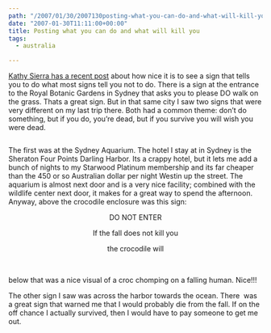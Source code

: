 ```yaml
---
path: "/2007/01/30/2007130posting-what-you-can-do-and-what-will-kill-you-html/" 
date: "2007-01-30T11:11:00+00:00" 
title: Posting what you can do and what will kill you
tags:
  - australia

---
```

<a href="http://headrush.typepad.com/creating_passionate_users/2007/01/let_them_do_the.html" class="broken_link">Kathy Sierra has a recent post</a>&nbsp;about how nice it is to see a sign that tells you to do what most signs tell you not to do. There is a sign at the entrance to the Royal Botanic Gardens in Sydney that asks you to please DO walk on the grass. Thats a great sign. But in that same city I saw two signs that were very different on my last trip there. Both had a common theme: don&#8217;t do something, but if you do, you&#8217;re dead, but if you survive you will wish you were dead.

<span class="full-image-block ssNonEditable"><span><a href="/photos/Postingwhatyoucandoandwhatwillkillyou_10041/IXUS50IMG_12667.jpg" class="broken_link"><img src="/static/500c9c42c4aa27cb90863e5e/50e9971de4b01058545b4678/50e9971fe4b01058545b48d1/1257631217507/IXUS50IMG_1266_thumb5.jpg/1000w" alt="" /></a></span></span>


The first was at the Sydney Aquarium. The hotel I stay at in Sydney is the Sheraton Four Points Darling Harbor. Its a crappy hotel, but it lets me add a bunch of nights to my Starwood Platinum membership and its far cheaper than the 450 or so Australian dollar per night Westin up the street. The aquarium is almost next door and is a very nice facility; combined with the wildlife center next door, it makes for a great way to spend the afternoon. Anyway, above the crocodile enclosure was this sign:


  <p align="center">
    DO NOT ENTER
  </p>
  
  <p align="center">
    If the fall does not kill you
  </p>
  
  <p align="center">
    the crocodile will
  </p>
  
  <p align="center">
    &nbsp;

below that was a nice visual of a croc chomping on a falling human. Nice!!!


<span class="full-image-block ssNonEditable"><span><a href="/photos/Postingwhatyoucandoandwhatwillkillyou_10041/IMG_13986.jpg" class="broken_link"><img src="/static/500c9c42c4aa27cb90863e5e/50e9971de4b01058545b4678/50e9971fe4b01058545b48d2/1257631213038/IMG_1398_thumb4.jpg/1000w" alt="" /></a></span></span>The other sign I saw was across the harbor towards the ocean. There&nbsp; was a great sign that warned me that I would probably die from the fall. If on the off chance I actually survived,&nbsp;then I&nbsp;would have to pay someone to get me out.
